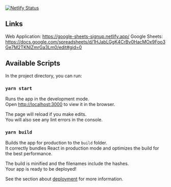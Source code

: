 [![Netlify Status](https://api.netlify.com/api/v1/badges/8adbce0e-14ad-4c1c-91b8-0b6849dba3e4/deploy-status)](https://app.netlify.com/sites/leftovers-signup/deploys)

## Links

Web Application: https://google-sheets-signup.netlify.app/
Google Sheets: https://docs.google.com/spreadsheets/d/1HJabLGgK4CrBv0HacMOx9Foo3Ge7M2TKNlZmrGa3Lm0/edit#gid=0

## Available Scripts

In the project directory, you can run:

### `yarn start`

Runs the app in the development mode.\
Open [http://localhost:3000](http://localhost:3000) to view it in the browser.

The page will reload if you make edits.\
You will also see any lint errors in the console.

### `yarn build`

Builds the app for production to the `build` folder.\
It correctly bundles React in production mode and optimizes the build for the best performance.

The build is minified and the filenames include the hashes.\
Your app is ready to be deployed!

See the section about [deployment](https://facebook.github.io/create-react-app/docs/deployment) for more information.
